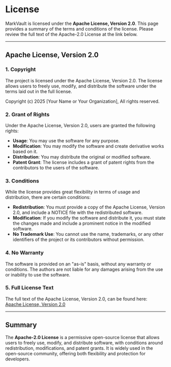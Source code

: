 # License

MarkVault is licensed under the **Apache License, Version 2.0**. This page provides a summary of the terms and conditions of the license. Please review the full text of the Apache-2.0 License at the link below.

---

## Apache License, Version 2.0

### 1. **Copyright**
   The project is licensed under the Apache License, Version 2.0. The license allows users to freely use, modify, and distribute the software under the terms laid out in the full license.

   Copyright (c) 2025 [Your Name or Your Organization], All rights reserved.

### 2. **Grant of Rights**
   Under the Apache License, Version 2.0, users are granted the following rights:
   - **Usage**: You may use the software for any purpose.
   - **Modification**: You may modify the software and create derivative works based on it.
   - **Distribution**: You may distribute the original or modified software.
   - **Patent Grant**: The license includes a grant of patent rights from the contributors to the users of the software.

### 3. **Conditions**
   While the license provides great flexibility in terms of usage and distribution, there are certain conditions:
   - **Redistribution**: You must provide a copy of the Apache License, Version 2.0, and include a NOTICE file with the redistributed software.
   - **Modification**: If you modify the software and distribute it, you must state the changes made and include a prominent notice in the modified software.
   - **No Trademark Use**: You cannot use the name, trademarks, or any other identifiers of the project or its contributors without permission.

### 4. **No Warranty**
   The software is provided on an "as-is" basis, without any warranty or conditions. The authors are not liable for any damages arising from the use or inability to use the software.

### 5. **Full License Text**
   The full text of the Apache License, Version 2.0, can be found here:  
   [Apache License, Version 2.0](https://www.apache.org/licenses/LICENSE-2.0)

---

## Summary

The **Apache-2.0 License** is a permissive open-source license that allows users to freely use, modify, and distribute software, with conditions around redistribution, modifications, and patent grants. It is widely used in the open-source community, offering both flexibility and protection for developers.